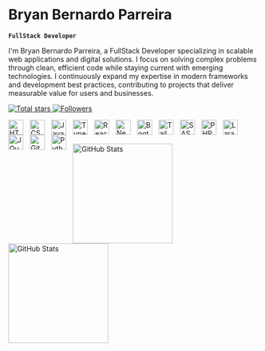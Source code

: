 # Bryan Bernardo Parreira

**`FullStack Developer`**

I'm Bryan Bernardo Parreira, a FullStack Developer specializing in scalable web applications and digital solutions. I focus on solving complex problems through clean, efficient code while staying current with emerging technologies. I continuously expand my expertise in modern frameworks and development best practices, contributing to projects that deliver measurable value for users and businesses.

<p align="left">
    <a href="https://github.com/webvisionrank?tab=repositories&sort=stargazers">
        <img 
            alt="Total stars" 
            title="Total GitHub stars" 
            src="https://custom-icon-badges.demolab.com/github/stars/BryanParreira?color=55960c&style=for-the-badge&labelColor=488207&logo=star&label=stars"
        />
    </a>
    <a href="https://github.com/Bwebvisionrank?tab=followers">
        <img 
            alt="Followers" 
            title="Follow me on GitHub" 
            src="https://custom-icon-badges.demolab.com/github/followers/BryanParreira?color=236ad3&labelColor=1155ba&style=for-the-badge&logo=github&label=Followers&logoColor=white"
        />
    </a>
</p>

<img 
 align="left" 
 alt="HTML"
 title="HTML" 
 width="30px" 
 style="padding-right: 10px;" 
 src="https://cdn.jsdelivr.net/gh/devicons/devicon@latest/icons/html5/html5-original.svg" 
/>
<img 
 align="left" 
 alt="CSS" 
 title="CSS"
 width="30px" 
 style="padding-right: 10px;" 
 src="https://cdn.jsdelivr.net/gh/devicons/devicon@latest/icons/css3/css3-original.svg" 
/>
<img 
 align="left" 
 alt="JavaScript" 
 title="JavaScript"
 width="30px" 
 style="padding-right: 10px;" 
 src="https://cdn.jsdelivr.net/gh/devicons/devicon@latest/icons/javascript/javascript-original.svg" 
/>
<img 
 align="left" 
 alt="TypeScript"
 title="TypeScript" 
 width="30px" 
 style="padding-right: 10px;" 
 src="https://cdn.jsdelivr.net/gh/devicons/devicon@latest/icons/typescript/typescript-original.svg" 
/>
<img 
 align="left" 
 alt="React"
 title="React" 
 width="30px" 
 style="padding-right: 10px;" 
 src="https://cdn.jsdelivr.net/gh/devicons/devicon@latest/icons/react/react-original.svg" 
/>
<img 
 align="left" 
 alt="Next.js" 
 title="Next.js"
 width="30px" 
 style="padding-right: 10px;" 
 src="https://cdn.jsdelivr.net/gh/devicons/devicon@latest/icons/nextjs/nextjs-original.svg" 
/>
<img 
 align="left" 
 alt="Bootstrap"
 title="Bootstrap" 
 width="30px" 
 style="padding-right: 10px;" 
 src="https://cdn.jsdelivr.net/gh/devicons/devicon@latest/icons/bootstrap/bootstrap-original.svg" 
/>
<img 
 align="left" 
 alt="Tailwind" 
 title="Tailwind"
 width="30px" 
 style="padding-right: 10px;" 
 src="https://cdn.jsdelivr.net/gh/devicons/devicon@latest/icons/tailwindcss/tailwindcss-original.svg" 
/>
<img 
 align="left" 
 alt="SASS" 
 title="SASS"
 width="30px" 
 style="padding-right: 10px;" 
 src="https://cdn.jsdelivr.net/gh/devicons/devicon@latest/icons/sass/sass-original.svg" 
/>
<img 
 align="left" 
 alt="PHP" 
 title="PHP"
 width="30px" 
 style="padding-right: 10px;" 
 src="https://cdn.jsdelivr.net/gh/devicons/devicon@latest/icons/php/php-original.svg" 
/>
<img 
 align="left" 
 alt="Laravel" 
 title="Laravel"
 width="30px" 
 style="padding-right: 10px;" 
 src="https://cdn.jsdelivr.net/gh/devicons/devicon@latest/icons/laravel/laravel-original.svg" 
/>
<img 
 align="left" 
 alt="JQuery" 
 title="JQuery"
 width="30px" 
 style="padding-right: 10px;" 
 src="https://cdn.jsdelivr.net/gh/devicons/devicon@latest/icons/jquery/jquery-original.svg" 
/>
<img 
 align="left" 
 alt="Git" 
 title="Git"
 width="30px" 
 style="padding-right: 10px;" 
 src="https://cdn.jsdelivr.net/gh/devicons/devicon@latest/icons/git/git-original.svg" 
/>
<img 
 align="left" 
 alt="Python" 
 title="Python"
 width="30px" 
 style="padding-right: 10px;" 
 src="https://cdn.jsdelivr.net/gh/devicons/devicon@latest/icons/python/python-original.svg" 
/>
<br/>
<br/>

<p>
  <img 
    align="left" 
    alt="GitHub Stats" 
    height="200" 
    style="padding-right: 10px;" 
    src="https://github-readme-stats.vercel.app/api?username=BryanParreira&show_icons=true&theme=dark&include_all_commits=true&locale=en" 
  />
<img 
   align="left" 
   alt="GitHub Stats" 
   height="200" 
   src="https://github-readme-stats.vercel.app/api/top-langs/?username=BryanParreira&theme=dark&layout=compact&custom_title=Technologies&langs_count=9" 
/>
</p>

